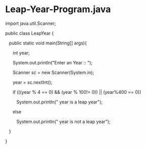 # Leap-Year-Program.java

import java.util.Scanner;

public class LeapYear {

   public static void main(String[] args){
   
      int year;
      
      System.out.println("Enter an Year :: ");
      
      Scanner sc = new Scanner(System.in);
      
      year = sc.nextInt();

      if (((year % 4 == 0) && (year % 100!= 0)) || (year%400 == 0))
      
         System.out.println(" year is a leap year");
         
      else
      
         System.out.println(" year is not a leap year");
         
   }
   
}
